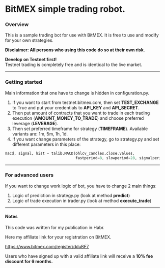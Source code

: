 # BitMEX simple trading robot.

### Overview
This is a sample trading bot for use with BitMEX. It is free to use and modify for your own strategies.

**Disclaimer: All persons who using this code do so at their own risk.**

**Develop on Testnet first!** \
Testnet trading is completely free and is identical to the live market.

---
### Getting started

Main information that one have to change is hidden in configuration.py.
1. If you want to start from testnet.bitmex.com, then set **TEST_EXCHANGE** to True and put your credentials to 
**API_KEY** and **API_SECRET**. 
2. Then put amount of contracts that you want to trade in each trading execution (**AMOUNT_MONEY_TO_TRADE**) 
and choose preferred leverage (**LEVERAGE**).
3. Then set preferred timeframe for strategy (**TIMEFRAME**). Available variants are: 1m, 5m, 1h, 1d.
4. If you want change parameters of the strategy, go to strategy.py and set different parameters in this place:
```python
macd, signal, hist = talib.MACD(ohlcv_candles.close.values,
                                fastperiod=8, slowperiod=28, signalperiod=9)
```

---

### For advanced users

If you want to change work logic of bot, you have to change 2 main things:

1. Logic of prediction in strategy.py (look at method **predict**)
2. Logic of trade execution in trader.py (look at method **execute_trade**)


---
#### Notes
This code was written for my publication in Habr.

Here my affiliate link for your registration on BitMEX.

https://www.bitmex.com/register/dduBF7

Users who have signed up with a valid affiliate link will receive a **10% fee discount for 6 months.**


